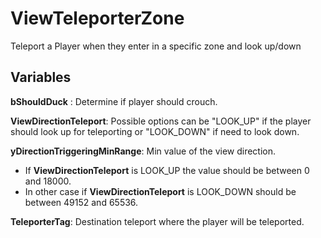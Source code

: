 # ViewTeleporterZone

Teleport a Player when they enter in a specific zone and look up/down 


## Variables ##

__bShouldDuck__ : Determine if player should crouch.  
  
__ViewDirectionTeleport__: Possible options can be "LOOK_UP" if the player should look up for teleporting or "LOOK_DOWN" if need to look down.  
  
__yDirectionTriggeringMinRange__: Min value of the view direction. 
* If __ViewDirectionTeleport__ is LOOK_UP the value should be between 0 and 18000. 
* In other case if __ViewDirectionTeleport__ is LOOK_DOWN should be between 49152 and 65536.  
  
__TeleporterTag__: Destination teleport where the player will be teleported.  

